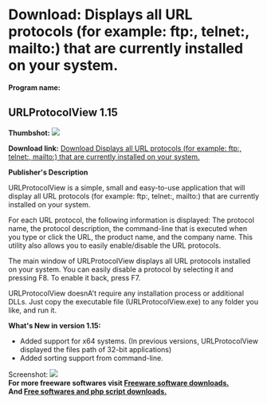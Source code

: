 # Download: Displays all URL protocols (for example: ftp:, telnet:, mailto:) that are currently installed on your system.

**Program name:**

## URLProtocolView 1.15

  
**Thumbshot:** ![](http://www.freewarefiles.com/screenshot/urlprotocolview_md.gif)   
  
**Download link:** [Download Displays all URL protocols (for example: ftp:, telnet:, mailto:) that are currently installed on your system.](http://freesoftwares.boysofts.com/URLProtocolView_program_34260.html)  
  


**Publisher's Description**  
  


URLProtocolView is a simple, small and easy-to-use application that will display all URL protocols (for example: ftp:, telnet:, mailto:) that are currently installed on your system. 

For each URL protocol, the following information is displayed: The protocol name, the protocol description, the command-line that is executed when you type or click the URL, the product name, and the company name. This utility also allows you to easily enable/disable the URL protocols.

The main window of URLProtocolView displays all URL protocols installed on your system. You can easily disable a protocol by selecting it and pressing F8. To enable it back, press F7.

URLProtocolView doesnA't require any installation process or additional DLLs. Just copy the executable file (URLProtocolView.exe) to any folder you like, and run it. 

**What's New in version 1.15:**

  * Added support for x64 systems. (In previous versions, URLProtocolView displayed the files path of 32-bit applications) 
  * Added sorting support from command-line. 

  
  
Screenshot: ![](http://www.freewarefiles.com/screenshot/urlprotocolview.gif)   
**For more freeware softwares visit [Freeware software downloads.](http://freesoftwares.boysofts.com/)**   
**And [Free softwares and php script downloads.](http://www.boysofts.com/)**
